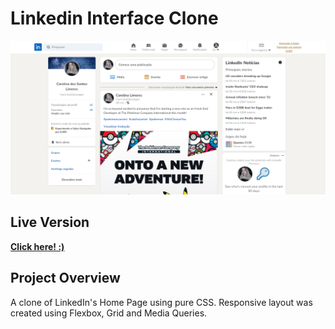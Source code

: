 # Linkedin Interface Clone

<p>
<img src="/public/linkedin-preview.png">
</p>

## Live Version

**[Click here! :)](https://carollimeres.github.io/linkedin-interface)**

## Project Overview

A clone of LinkedIn's Home Page using pure CSS. Responsive layout was created using Flexbox, Grid and Media Queries.
